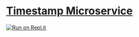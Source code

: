 # [Timestamp Microservice](https://www.freecodecamp.org/learn/apis-and-microservices/apis-and-microservices-projects/timestamp-microservice)

[![Run on Repl.it](https://repl.it/badge/github/ThomasErhel/boilerplate-project-timestamp)](https://replit.com/@ThomasErhel/boilerplate-project-timestamp)

